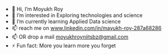 - 👋 Hi, I’m Moyukh Roy
- 👀 I’m interested in Exploring technologies and science
- 🌱 I’m currently learning Applied Data science
- 📫 reach me on www.linkedin.com/in/mayukh-roy-287a68286
- 📫 OR drop a mail moyukhroyniitsbz@gmail.com
- ⚡ Fun fact: More you learn more you forget

<!---
MoyukhRoy/MoyukhRoy is a ✨ special ✨ repository because its `README.md` (this file) appears on your GitHub profile.
You can click the Preview link to take a look at your changes.
--->
